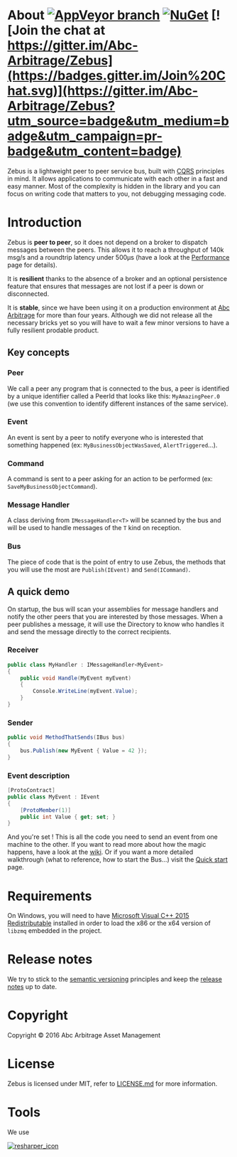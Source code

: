 # About [![AppVeyor branch](https://ci.appveyor.com/api/projects/status/4uskxl4dm06fk3b9?svg=true)](https://ci.appveyor.com/project/Abc-Arbitrage/zebus) [![NuGet](https://buildstats.info/nuget/Zebus)](http://www.nuget.org/packages/Zebus/) [![Join the chat at https://gitter.im/Abc-Arbitrage/Zebus](https://badges.gitter.im/Join%20Chat.svg)](https://gitter.im/Abc-Arbitrage/Zebus?utm_source=badge&utm_medium=badge&utm_campaign=pr-badge&utm_content=badge)

Zebus is a lightweight peer to peer service bus, built with [CQRS](http://martinfowler.com/bliki/CQRS.html) principles in mind. It allows applications to communicate with each other in a fast and easy manner. Most of the complexity is hidden in the library and you can focus on writing code that matters to you, not debugging messaging code.

# Introduction

Zebus is **peer to peer**, so it does not depend on a broker to dispatch messages between the peers. This allows it to reach a throughput of 140k msg/s and a roundtrip latency under 500µs (have a look at the [Performance](https://github.com/Abc-Arbitrage/Zebus/wiki/Performance) page for details).

It is **resilient** thanks to the absence of a broker and an optional persistence feature that ensures that messages are not lost if a peer is down or disconnected.

It is **stable**, since we have been using it on a production environment at [Abc Arbitrage](http://www.abc-arbitrage.com/) for more than four years. Although we did not release all the necessary bricks yet so you will have to wait a few minor versions to have a fully resilient prodable product.

## Key concepts

### Peer

We call a peer any program that is connected to the bus, a peer is identified by a unique identifier called a PeerId that looks like this: `MyAmazingPeer.0` (we use this convention to identify different instances of the same service).

### Event

An event is sent by a peer to notify everyone who is interested that something happened (ex: `MyBusinessObjectWasSaved`, `AlertTriggered`...).

### Command

A command is sent to a peer asking for an action to be performed (ex: `SaveMyBusinessObjectCommand`).

### Message Handler

A class deriving from `IMessageHandler<T>` will be scanned by the bus and will be used to handle messages of the `T` kind on reception.

### Bus

The piece of code that is the point of entry to use Zebus, the methods that you will use the most are `Publish(IEvent)` and `Send(ICommand)`.

## A quick demo

On startup, the bus will scan your assemblies for message handlers and notify the other peers that you are interested by those messages. When a peer publishes a message, it will use the Directory to know who handles it and send the message directly to the correct recipients.

### Receiver

```csharp
public class MyHandler : IMessageHandler<MyEvent>
{
    public void Handle(MyEvent myEvent)
    {
        Console.WriteLine(myEvent.Value);
    }
}
```

### Sender

```csharp
public void MethodThatSends(IBus bus)
{
    bus.Publish(new MyEvent { Value = 42 });
}
```

### Event description

```csharp
[ProtoContract]
public class MyEvent : IEvent
{
    [ProtoMember(1)]
    public int Value { get; set; }
}
```

And you're set ! This is all the code you need to send an event from one machine to the other. If you want to read more about how the magic happens, have a look at the [wiki](https://github.com/Abc-Arbitrage/Zebus/wiki). Or if you want a more detailed walkthrough (what to reference, how to start the Bus...) visit the [Quick start](https://github.com/Abc-Arbitrage/Zebus/wiki/Quick-start) page.

# Requirements

On Windows, you will need to have [Microsoft Visual C++ 2015 Redistributable](https://www.microsoft.com/en-us/download/details.aspx?id=53587) installed in order to load the x86 or the x64 version of `libzmq` embedded in the project.

# Release notes

We try to stick to the [semantic versioning](http://semver.org/) principles and keep the [release notes](https://github.com/Abc-Arbitrage/Zebus/blob/master/RELEASE_NOTES.md) up to date.

# Copyright

Copyright © 2016 Abc Arbitrage Asset Management

# License

Zebus is licensed under MIT, refer to [LICENSE.md](https://github.com/Abc-Arbitrage/Zebus/blob/master/LICENSE.md) for more information.

# Tools
We use

[![resharper_icon](https://raw.githubusercontent.com/wiki/Abc-Arbitrage/Zebus/content/icon_ReSharper.png)](https://www.jetbrains.com/resharper/)
